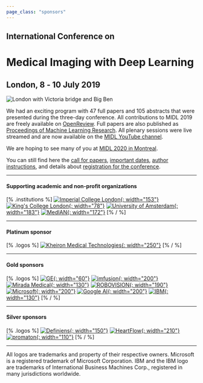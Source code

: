 ```yaml
---
page_class: "sponsors"
---
```


<h2 class="midl">International Conference on</h2>
<h1 class="midl">Medical&nbsp;Imaging with Deep&nbsp;Learning</h1>
<h2 class="centered">London, 8 ‑ 10 July 2019</h2>

<p class="primary-photo centered">
    <img alt="London with Victoria bridge and Big Ben" src="/images/london-with-victoria-bridge-and-big-ben.jpg">
</p>

We had an exciting program with 47 full papers and 105 abstracts that were presented during the three-day conference.
All contributions to MIDL 2019 are freely available on [OpenReview](https://openreview.net/group?id=MIDL.io/2019/Conference).
Full papers are also published as [Proceedings of Machine Learning Research](http://proceedings.mlr.press/v102/).
All plenary sessions were live streamed and are now available on the [MIDL YouTube channel](https://www.youtube.com/channel/UCd87UPUTt-oqTeGi8fQw-_w).

We are hoping to see many of you at [MIDL 2020 in Montreal](https://2020.midl.io).

You can still find here the
[call for papers](/call-for-papers.html),
[important dates](/important-dates.html),
[author instructions](/author-instructions.html),
and details about [registration for the conference](/registration.html).

---

#### Supporting academic and non-profit organizations

[% .institutions %]
[![Imperial College London](/institutions/imperial.png){: width="153"}](https://www.imperial.ac.uk/)
[![King's College London](/institutions/kings.png){: width="78"}](https://www.kcl.ac.uk/)
[![University of Amsterdam](/institutions/uva.png){: width="183"}](https://www.uva.nl/)
[![MedIAN](/institutions/median.png){: width="172"}](https://median.ac.uk/)
[% / %]

---

#### Platinum sponsor

[% .logos %]
[![Kheiron Medical Technologies](/sponsors/kheiron.png){: width="250"}](https://www.kheironmed.com/)
[% / %]

---

#### Gold sponsors

[% .logos %]
[![GE](/sponsors/ge.png){: width="60"}](https://www.gehealthcare.co.uk/)
[![imfusion](/sponsors/imfusion.png){: width="200"}](https://www.imfusion.de/)
[![Mirada Medical](/sponsors/mirada.png){: width="130"}](https://mirada-medical.com/)
[![ROBOVISION](/sponsors/robovision.png){: width="190"}](https://robovision.ai/)
[![Microsoft](/sponsors/microsoft.png){: width="200"}](https://www.microsoft.com/en-us/research/)
[![Google AI](/sponsors/google-ai.png){: width="200"}](https://ai.google/)
[![IBM](/sponsors/ibm.png){: width="130"}](https://www.ibm.com/)
[% / %]

---

#### Silver sponsors

[% .logos %]
[![Definiens](/sponsors/definiens.png){: width="150"}](https://www.definiens.com/)
[![HeartFlow](/sponsors/heartflow.svg){: width="210"}](https://www.heartflow.com/)
[![promaton](/sponsors/promaton.png){: width="110"}](https://www.promaton.com/)
[% / %]

---

<p class="small">
    All logos are trademarks and property of their respective owners. Microsoft is a registered trademark of Microsoft Corporation.
    IBM and the IBM logo are trademarks of International Business Machines Corp., registered in many jurisdictions worldwide.
</p>
